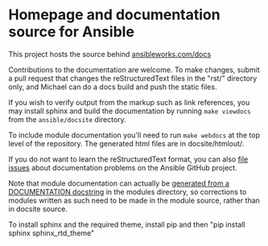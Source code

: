Homepage and documentation source for Ansible
=============================================

This project hosts the source behind [ansibleworks.com/docs](http://www.ansibleworks.com/docs/)

Contributions to the documentation are welcome.  To make changes, submit a pull request
that changes the reStructuredText files in the "rst/" directory only, and Michael can
do a docs build and push the static files. 

If you wish to verify output from the markup
such as link references, you may install sphinx and build the documentation by running
`make viewdocs` from the `ansible/docsite` directory.  

To include module documentation you'll need to run `make webdocs` at the top level of the repository.  The generated
html files are in docsite/htmlout/.

If you do not want to learn the reStructuredText format, you can also [file issues] about
documentation problems on the Ansible GitHub project.

Note that module documentation can actually be [generated from a DOCUMENTATION docstring][module-docs]
in the modules directory, so corrections to modules written as such need to be made
in the module source, rather than in docsite source.

To install sphinx and the required theme, install pip and then "pip install sphinx sphinx_rtd_theme"

[file issues]: https://github.com/ansible/ansible/issues
[module-docs]: http://www.ansibleworks.com/docs/developing_modules.html#documenting-your-module


